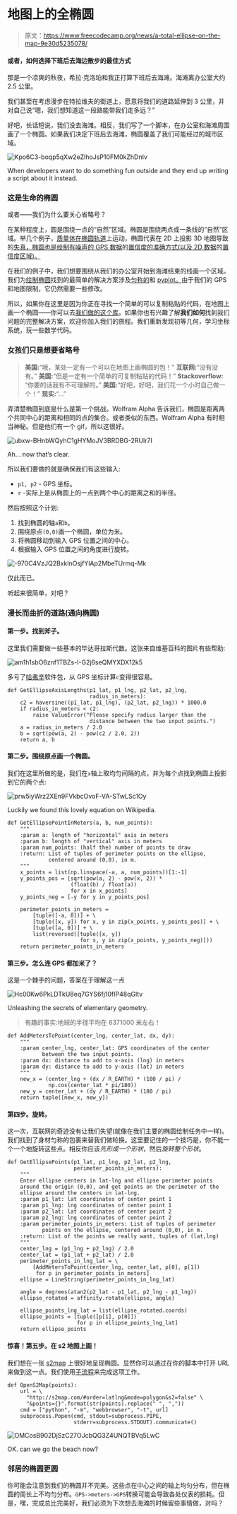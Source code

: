 # 地图上的全椭圆

> 原文：<https://www.freecodecamp.org/news/a-total-ellipse-on-the-map-9e30d5235078/>

#### 或者，如何选择下班后去海边散步的最佳方式

那是一个凉爽的秋夜，希拉·克洛珀和我正打算下班后去海滩。海滩离办公室大约 2.5 公里。

我们甚至在考虑漫步在特拉维夫的街道上，愿意将我们的道路延伸到 3 公里，并对自己说“嗯，我们想知道这一段路能带我们走多远？”

好吧，长话短说，我们没去海滩。相反，我们写了一个脚本，在办公室和海滩周围画了一个椭圆。如果我们决定下班后去海滩，椭圆覆盖了我们可能经过的城市区域。

![Kpo6C3-boqp5qXw2eZlhoJsP10FM0kZhDnIv](img/09ac5e0b21b0e8f51fa3b9c7d01db484.png)

When developers want to do something fun outside and they end up writing a script about it instead.

### 这是生命的椭圆

或者——我们为什么要关心省略号？

在某种程度上，圆是围绕一点的“自然”区域。椭圆是围绕两点或一条线的“自然”区域。举几个例子，[质量体在椭圆轨道](https://en.wikipedia.org/wiki/Elliptic_orbit)上运动，椭圆代表在 2D 上投影 3D 地图导致的[失真，椭圆也是绘制有噪声的 GPS 数据](https://en.wikipedia.org/wiki/Tissot%27s_indicatrix)的[置信度的准确方式(以及 2D 数据](https://anitagraser.com/2018/09/04/plotting-gps-trajectories-with-error-ellipses-using-time-manager/)的[置信度区域)。](https://www.xarg.org/2018/04/how-to-plot-a-covariance-error-ellipse/)

在我们的例子中，我们想要围绕从我们的办公室开始到海滩结束的线画一个区域。我们为[绘制椭圆](https://gis.stackexchange.com/questions/243459/drawing-ellipse-with-shapely)找到的最简单的解决方案涉及[匀称的](https://pypi.org/project/Shapely/)和 [pyplot。](https://matplotlib.org/)由于我们的 GPS 和地图限制，它仍然需要一些修改。

所以，如果你在这里是因为你正在寻找一个简单的可以复制粘贴的代码，在地图上画一个椭圆——你可以去[我们做的这个库](https://github.com/DalyaG/CodeSnippetsForPosterity/tree/master/PlotEllipse)。如果你也有兴趣了解**我们如何**找到我们问题的完整解决方案，欢迎你加入我们的旅程。我们重新发现初等几何，学习坐标系统，玩一些数学代码。

### 女孩们只是想要省略号

> **美国:**“哦，某处一定有一个可以在地图上画椭圆的包！”
> **互联网:**“没有没有。”
> **美国:**“但是一定有一个简单的可复制粘贴的代码！”
> **Stackoverflow:** “你要的话我有不可理解的。”
> **美国:**“好吧，好吧，我们花一个小时自己做一个！”
> **现实:**“…”

弄清楚椭圆到底是什么是第一个挑战。Wolfram Alpha 告诉我们，椭圆是距离两个共同中心的距离和相同的点的集合。或者类似的东西。Wolfram Alpha 有时相当神秘。但是他们有一个 gif，所以这很好。

![ubxw-BHnbWQyhC1gHYMoJV3BRDBG-2RUlr7I](img/6ba8ace21dafda1b56ff2e924e156957.png)

Ah… now that’s clear.

所以我们要做的就是确保我们有这些输入:

*   `p1, p2` - GPS 坐标。
*   `r` -实际上是从椭圆上的一点到两个中心的距离之和的半径。

然后按照这个计划:

1.  找到椭圆的轴`a`和`b`。
2.  围绕原点`(0,0)`画一个椭圆，单位为米。
3.  将椭圆移动到输入 GPS 位置之间的中心。
4.  根据输入 GPS 位置之间的角度进行旋转。

![-970C4VzJQ2BxklnOsjfYlAp2MbeTUrmq-Mk](img/d5ef72d93d4df04527bfab74ff23fed2.png)

仅此而已。

听起来很简单，对吧？

### 漫长而曲折的道路(通向椭圆)

#### 第一步。找到斧子。

这里我们需要做一些基本的毕达哥拉斯代数。这张来自维基百科的图片有些帮助:

![am1h1sbO6znf1TBZs-I-G2j6seQMYXDX12k5](img/3d4482a20acfde01e3a91d30ac653172.png)

多亏了[哈弗辛](https://pypi.org/project/haversine/)软件包，从 GPS 坐标计算`c`变得很容易。

```
def GetEllipseAxisLengths(p1_lat, p1_lng, p2_lat, p2_lng,
                          radius_in_meters):
    c2 = haversine((p1_lat, p1_lng), (p2_lat, p2_lng)) * 1000.0
    if radius_in_meters < c2:
        raise ValueError("Please specify radius larger than the               
                          distance between the two input points.")
    a = radius_in_meters / 2.0
    b = sqrt(pow(a, 2) - pow(c2 / 2.0, 2))
    return a, b
```

#### 第二步。围绕原点画一个椭圆。

我们在这里所做的是，我们在`x`轴上取均匀间隔的点，并为每个点找到椭圆上投影到它的两个点:

![prw5iyWrz2XEn9FVkbcOvoF-VA-STwLSc1Oy](img/d66c1c664e2809e8dc9d5f80f1f21f24.png)

Luckily we found this lovely equation on Wikipedia.

```
def GetEllipsePointInMeters(a, b, num_points):
    """
    :param a: length of "horizontal" axis in meters
    :param b: length of "vertical" axis in meters
    :param num_points: (half the) number of points to draw
    :return: List of tuples of perimeter points on the ellipse, 
             centered around (0,0), in m.
    """
    x_points = list(np.linspace(-a, a, num_points))[1:-1]
    y_points_pos = [sqrt(pow(a, 2) - pow(x, 2)) * 
                    (float(b) / float(a))
                    for x in x_points]
    y_points_neg = [-y for y in y_points_pos]

    perimeter_points_in_meters = 
        [tuple([-a, 0])] + \
        [tuple([x, y]) for x, y in zip(x_points, y_points_pos)] + \
        [tuple([a, 0])] + \
        list(reversed([tuple([x, y]) 
                       for x, y in zip(x_points, y_points_neg)]))
    return perimeter_points_in_meters
```

#### 第三步。怎么连 GPS 都加米了？

这是一个棘手的问题，答案在于理解这一点

![Hc00Kw6PkLDTkU8eq7GYS6fj10fIP48qGltv](img/a5c7b9a9ccd858cefe1856d04dcb13f8.png)

Unleashing the secrets of elementary geometry.

> 有趣的事实:地球的半径平均在 6371000 米左右！

```
def AddMetersToPoint(center_lng, center_lat, dx, dy):
    """
    :param center_lng, center_lat: GPS coordinates of the center  
           between the two input points.
    :param dx: distance to add to x-axis (lng) in meters
    :param dy: distance to add to y-axis (lat) in meters
    """
    new_x = (center_lng + (dx / R_EARTH) * (180 / pi) /   
             np.cos(center_lat * pi/180))
    new_y = center_lat + (dy / R_EARTH) * (180 / pi)
    return tuple([new_x, new_y])
```

#### 第四步。旋转。

这一次，互联网的奇迹没有让我们失望(就像在我们主要的椭圆绘制任务中一样)。我们找到了身材匀称的包裹来替我们做轮换。这里要记住的一个技巧是，你不能一个一个地旋转这些点。相反你应该*先形成一个形状*，然后*旋转整个形状*。

```
def GetEllipsePoints(p1_lat, p1_lng, p2_lat, p2_lng, 
                     perimeter_points_in_meters):
    """
    Enter ellipse centers in lat-lng and ellipse perimeter points    
    around the origin (0,0), and get points on the perimeter of the 
    ellipse around the centers in lat-lng.
    :param p1_lat: lat coordinates of center point 1
    :param p1_lng: lng coordinates of center point 1
    :param p2_lat: lat coordinates of center point 2
    :param p2_lng: lng coordinates of center point 2
    :param perimeter_points_in_meters: List of tuples of perimeter 
           points on the ellipse, centered around (0,0), in m.
    :return: List of the points we really want, tuples of (lat,lng)
    """
    center_lng = (p1_lng + p2_lng) / 2.0
    center_lat = (p1_lat + p2_lat) / 2.0
    perimeter_points_in_lng_lat = \
        [AddMetersToPoint(center_lng, center_lat, p[0], p[1])
         for p in perimeter_points_in_meters]
    ellipse = LineString(perimeter_points_in_lng_lat)

    angle = degrees(atan2(p2_lat - p1_lat, p2_lng - p1_lng))
    ellipse_rotated = affinity.rotate(ellipse, angle)

    ellipse_points_lng_lat = list(ellipse_rotated.coords)
    ellipse_points = [tuple([p[1], p[0]]) 
                      for p in ellipse_points_lng_lat]
    return ellipse_points
```

#### 惊喜！第五步。在 s2 地图上画！

我们想在一张 [s2map](http://s2map.com) 上很好地呈现椭圆。显然你可以通过在你的脚本中打开 URL 来做到这一点。我们使用[子流程](https://docs.python.org/2/library/subprocess.html)来完成这项工作。

```
def OpenS2Map(points):
    url = \
      "http://s2map.com/#order=latlng&mode=polygon&s2=false" \
      "&points={}".format(str(points).replace(" ", ","))
    cmd = ["python", "-m", "webbrowser", "-t", url]
    subprocess.Popen(cmd, stdout=subprocess.PIPE, 
                     stderr=subprocess.STDOUT).communicate()
```

![OMCosB902DjSzC27OJcbQG3Z4UNQTBVq5LwC](img/193b857501e40b54233c33ea968d5017.png)

OK. can we go the beach now?

### 邻居的椭圆更圆

你可能会注意到我们的椭圆并不完美。这些点在中心之间的轴上均匀分布，但在椭圆的周长上不均匀分布。`GPS->meters->GPS`转换可能会导致各处仪表的损耗。但是，嘿，完成总比完美好，我们必须为下次想去海滩的时候留些事情做，对吗？